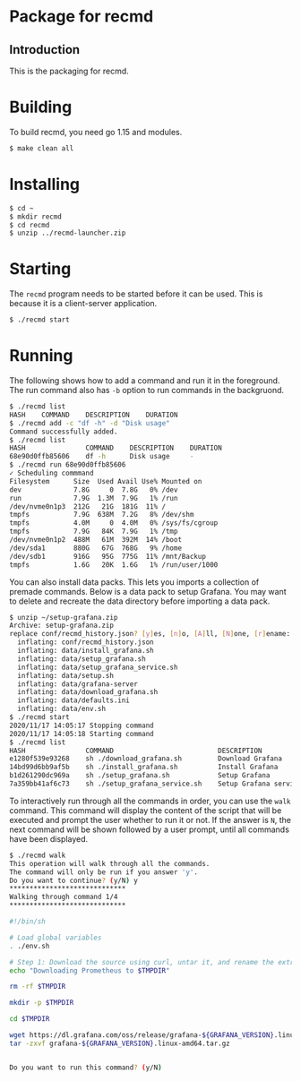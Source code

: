 # Package for recmd

## Introduction

This is the packaging for recmd.

# Building

To build recmd, you need go 1.15 and modules.

```bash
$ make clean all
```

# Installing

```bash
$ cd ~
$ mkdir recmd
$ cd recmd
$ unzip ../recmd-launcher.zip
```

# Starting

The `recmd` program needs to be started before it can be used. This is because it is a client-server application. 

```bash
$ ./recmd start
```

# Running

The following shows how to add a command and run it in the foreground. The run command also has `-b` option to run commands in the backgruond.

```bash
$ ./recmd list
HASH    COMMAND    DESCRIPTION    DURATION
$ ./recmd add -c "df -h" -d "Disk usage"
Command successfully added.
$ ./recmd list
HASH               COMMAND    DESCRIPTION    DURATION
68e90d0ffb85606    df -h      Disk usage     -
$ ./recmd run 68e90d0ffb85606
✓ Scheduling commmand
Filesystem      Size  Used Avail Use% Mounted on
dev             7.8G     0  7.8G   0% /dev
run             7.9G  1.3M  7.9G   1% /run
/dev/nvme0n1p3  212G   21G  181G  11% /
tmpfs           7.9G  638M  7.2G   8% /dev/shm
tmpfs           4.0M     0  4.0M   0% /sys/fs/cgroup
tmpfs           7.9G   84K  7.9G   1% /tmp
/dev/nvme0n1p2  488M   61M  392M  14% /boot
/dev/sda1       880G   67G  768G   9% /home
/dev/sdb1       916G   95G  775G  11% /mnt/Backup
tmpfs           1.6G   20K  1.6G   1% /run/user/1000
```

You can also install data packs. This lets you imports a collection of premade commands. Below is a data pack to setup Grafana. You may want to delete and recreate the data directory before importing a data pack.

```bash
$ unzip ~/setup-grafana.zip
Archive: setup-grafana.zip
replace conf/recmd_history.json? [y]es, [n]o, [A]ll, [N]one, [r]ename: A
  inflating: conf/recmd_history.json
  inflating: data/install_grafana.sh
  inflating: data/setup_grafana.sh
  inflating: data/setup_grafana_service.sh
  inflating: data/setup.sh
  inflating: data/grafana-server
  inflating: data/download_grafana.sh
  inflating: data/defaults.ini
  inflating: data/env.sh
$ ./recmd start
2020/11/17 14:05:17 Stopping command
2020/11/17 14:05:18 Starting command
$ ./recmd list
HASH               COMMAND                          DESCRIPTION              DURATION
e1280f539e93268    sh ./download_grafana.sh         Download Grafana         -
14bd99d6bb9af5b    sh ./install_grafana.sh          Install Grafana          -
b1d261290dc969a    sh ./setup_grafana.sh            Setup Grafana            0 second(s)
7a359bb41af6c73    sh ./setup_grafana_service.sh    Setup Grafana service    1 second(s)
```

To interactively run through all the commands in order, you can use the `walk` command. This command will display the content of the script that will be executed and prompt the user whether to run it or not. If the answer is `N`, the next command will be shown followed by a user prompt, until all commands have been displayed.

```bash
$ ./recmd walk
This operation will walk through all the commands.
The command will only be run if you answer 'y'.
Do you want to continue? (y/N) y
*****************************
Walking through command 1/4
*****************************

#!/bin/sh

# Load global variables
. ./env.sh

# Step 1: Download the source using curl, untar it, and rename the extracted folder to prometheus-files.
echo "Downloading Prometheus to $TMPDIR"

rm -rf $TMPDIR

mkdir -p $TMPDIR

cd $TMPDIR

wget https://dl.grafana.com/oss/release/grafana-${GRAFANA_VERSION}.linux-amd64.tar.gz
tar -zxvf grafana-${GRAFANA_VERSION}.linux-amd64.tar.gz


Do you want to run this command? (y/N)
```
